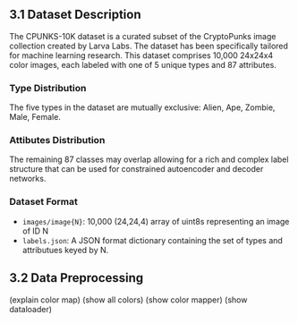 ## 3.1 Dataset Description

The CPUNKS-10K dataset is a curated subset of the CryptoPunks image collection created by Larva Labs. The dataset has been specifically tailored for machine learning research. This dataset comprises 10,000 24x24x4 color images, each labeled with one of 5 unique types and 87 attributes. 

### Type Distribution

The five types in the dataset are mutually exclusive: Alien, Ape, Zombie, Male, Female.

### Attibutes Distribution

The remaining 87 classes may overlap allowing for a rich and complex label structure that can be used for constrained autoencoder and decoder networks.

### Dataset Format

- `images/image{N}`: 10,000 (24,24,4) array of uint8s representing an image of ID N
- `labels.json`: A JSON format dictionary containing the set of types and attributues keyed by N.

## 3.2 Data Preprocessing

(explain color map)
(show all colors)
(show color mapper)
(show dataloader)
